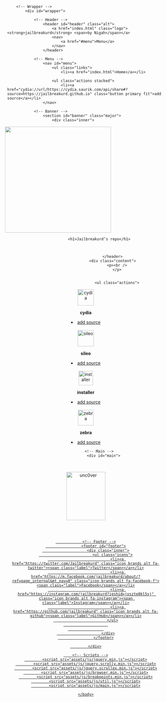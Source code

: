 
<!DOCTYPE HTML>
<!--
	Forty by HTML5 UP
	html5up.net | @ajlkn
	Free for personal and commercial use under the CCA 3.0 license (html5up.net/license)
-->
<html>
	<head>
		<title>ZANYARI CYDIA</title>
		<meta charset="utf-8" />
		<meta name="viewport" content="width=device-width, initial-scale=1, user-scalable=no" />
		<link rel="stylesheet" href="assets/css/main.css" />
		<noscript><link rel="stylesheet" href="assets/css/noscript.css" /></noscript>
	</head>
	<body class="is-preload">

		<!-- Wrapper -->
			<div id="wrapper">

				<!-- Header -->
					<header id="header" class="alt">
						<a href="index.html" class="logo"><strong>jailbreakurd</strong> <span>by Nigah</span></a>
						<nav>
							<a href="#menu">Menu</a>
						</nav>
					</header>

				<!-- Menu -->
					<nav id="menu">
						<ul class="links">
							<li><a href="index.html">Home</a></li>
													
						<ul class="actions stacked">
							<li><a href="cydia://url/https://cydia.saurik.com/api/share#?source=https://jailbreakurd.github.io" class="button primary fit">add source</a></li>
					</nav>

				<!-- Banner -->
					<section id="banner" class="major">
						<div class="inner">
							
<img src="jailbreakurd.jpg" width="340" height="340"  style="vertical-align:middle;margin:0px -7px">	   


<header class="major">
         			

				<h1>Jailbreakurd’s repo</h1>



							</header>
							<div class="content">
								<p><br />
								</p>

								
								<ul class="actions">
<nbsp>


<img src="cydia.PNG" alt="cydia" width="52" height="52" style="vertical-align:middle;margin:0px 0px">

<p><B>cydia</B></p>

<li><a href="cydia://url/https://cydia.saurik.com/api/share#?source=https://jailbreakurd.github.io" class="button">add source</a></li>
<br>


<img src="sileo.PNG" alt="sileo" width="52" height="52" style="vertical-align:middle;margin:0px 0px">


<p><B>sileo</B></p>

<li><a href="sileo://source/https://jailbreakurd.github.io/" class="button">add source</a></li>
<br>
                  <nbsp>

<img src="installer.PNG" alt="installer" width="46" height="46" style="vertical-align:middle;margin:0px 0px">


<p><B>installer</B></p>

<li><a href="installer://add/repo=https://jailbreakurd.github.io/" class="button">add source</a></li>
	<br>			



<img src="zebra.PNG" alt="zebra" width="50" height="50" style="vertical-align:middle;margin:0px 0px">

<p><B>zebra</B></p>
					<li><a href="zbra://sources/add/https://jailbreakurd.github.io/" class="button">add source</a></li>
								</ul>
							</div>
					</section>

				<!-- Main -->
					<div id="main">
<br>

 <a href="itms-services://?action=download-manifest&url=https://app.app-valley.vip/plists/1574/install.plist" target="_blank"> <img src="install.PNG" alt="unc0ver" width="125" height="155" style="vertical-align:middle;margin:0px 130px">

<br> <br>

</main>
						
				<!-- Footer -->
					<footer id="footer">
						<div class="inner">
							<ul class="icons">
								<li><a href="https://twitter.com/Jailbreakurd" class="icon brands alt fa-twitter"><span class="label">Twitter</span></a></li>
								<li><a href="https://m.facebook.com/jailbreakurd/about/?ref=page_internal&mt_nav=0" class="icon brands alt fa-facebook-f"><span class="label">Facebook</span></a></li>
								<li><a href="https://instagram.com/jailbreakurd?igshid=jxszte0kl5sj" class="icon brands alt fa-instagram"><span class="label">Instagram</span></a></li>
								<li><a href="https://github.com/jailbreakurd" class="icon brands alt fa-github"><span class="label">GitHub</span></a></li>
							</ul>
						
					
						</div>
					</footer>

			</div>

		<!-- Scripts -->
			<script src="assets/js/jquery.min.js"></script>
			<script src="assets/js/jquery.scrolly.min.js"></script>
			<script src="assets/js/jquery.scrollex.min.js"></script>
			<script src="assets/js/browser.min.js"></script>
			<script src="assets/js/breakpoints.min.js"></script>
			<script src="assets/js/util.js"></script>
			<script src="assets/js/main.js"></script>

	</body>
</html>
